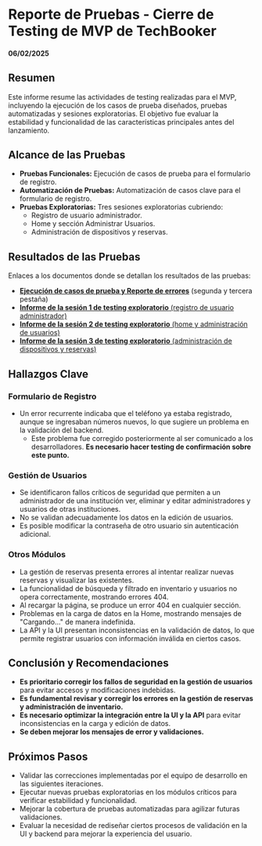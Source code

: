 # Reporte de Pruebas - Cierre de Testing de MVP de TechBooker

#### 06/02/2025

## Resumen

Este informe resume las actividades de testing realizadas para el MVP, incluyendo la ejecución de los casos de prueba diseñados, pruebas automatizadas y sesiones exploratorias. El objetivo fue evaluar la estabilidad y funcionalidad de las características principales antes del lanzamiento.

## Alcance de las Pruebas

- **Pruebas Funcionales:** Ejecución de casos de prueba para el formulario de registro.
- **Automatización de Pruebas:** Automatización de casos clave para el formulario de registro.
- **Pruebas Exploratorias:** Tres sesiones exploratorias cubriendo:
  - Registro de usuario administrador.
  - Home y sección Administrar Usuarios.
  - Administración de dispositivos y reservas.

## Resultados de las Pruebas

Enlaces a los documentos donde se detallan los resultados de las pruebas:

- [**Ejecución de casos de prueba y Reporte de errores**](https://docs.google.com/spreadsheets/d/19LkWInQ2YXLin8umcnOU1wKRYmZUQCjDfi3dZNQSTlg/edit?usp=sharing) (segunda y tercera pestaña)
- [**Informe de la sesión 1 de testing exploratorio** (registro de usuario administrador)](https://docs.google.com/document/d/1TnsYIl4gT0_byT4BfuSqrY1z46-pVVS5iwWZN1KGZ9w/edit?usp=sharing)
- [**Informe de la sesión 2 de testing exploratorio** (home y administración de usuarios)](https://docs.google.com/document/d/1004N9fxZebxVJ_4FA732yUqVCPugOvtTskBzw1OFKsE/edit?usp=sharing)
- [**Informe de la sesión 3 de testing exploratorio** (administración de dispositivos y reservas)](https://docs.google.com/document/d/1jWHR-zngn8-KKFkMLiP7_My8eb0kXtkEIkhczqSiwi4/edit?usp=sharing)

## Hallazgos Clave

### Formulario de Registro

- Un error recurrente indicaba que el teléfono ya estaba registrado, aunque se ingresaban números nuevos, lo que sugiere un problema en la validación del backend.
  - Este problema fue corregido posteriormente al ser comunicado a los desarrolladores. **Es necesario hacer testing de confirmación sobre este punto.**

### Gestión de Usuarios

- Se identificaron fallos críticos de seguridad que permiten a un administrador de una institución ver, eliminar y editar administradores y usuarios de otras instituciones.
- No se validan adecuadamente los datos en la edición de usuarios.
- Es posible modificar la contraseña de otro usuario sin autenticación adicional.

### Otros Módulos

- La gestión de reservas presenta errores al intentar realizar nuevas reservas y visualizar las existentes.
- La funcionalidad de búsqueda y filtrado en inventario y usuarios no opera correctamente, mostrando errores 404.
- Al recargar la página, se produce un error 404 en cualquier sección.
- Problemas en la carga de datos en la Home, mostrando mensajes de "Cargando..." de manera indefinida.
- La API y la UI presentan inconsistencias en la validación de datos, lo que permite registrar usuarios con información inválida en ciertos casos.

## Conclusión y Recomendaciones

- **Es prioritario corregir los fallos de seguridad en la gestión de usuarios** para evitar accesos y modificaciones indebidas.
- **Es fundamental revisar y corregir los errores en la gestión de reservas y administración de inventario.**
- **Es necesario optimizar la integración entre la UI y la API** para evitar inconsistencias en la carga y edición de datos.
- **Se deben mejorar los mensajes de error y validaciones.**

## Próximos Pasos

- Validar las correcciones implementadas por el equipo de desarrollo en las siguientes iteraciones.
- Ejecutar nuevas pruebas exploratorias en los módulos críticos para verificar estabilidad y funcionalidad.
- Mejorar la cobertura de pruebas automatizadas para agilizar futuras validaciones.
- Evaluar la necesidad de rediseñar ciertos procesos de validación en la UI y backend para mejorar la experiencia del usuario.

